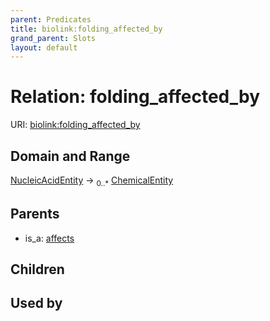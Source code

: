 ```yaml
---
parent: Predicates
title: biolink:folding_affected_by
grand_parent: Slots
layout: default
---
```


# Relation: folding_affected_by




URI: [biolink:folding_affected_by](https://w3id.org/biolink/vocab/folding_affected_by)

## Domain and Range

[NucleicAcidEntity](NucleicAcidEntity.md) ->  <sub>0..*</sub> [ChemicalEntity](ChemicalEntity.md)

## Parents

 *  is_a: [affects](affects.md)

## Children


## Used by

